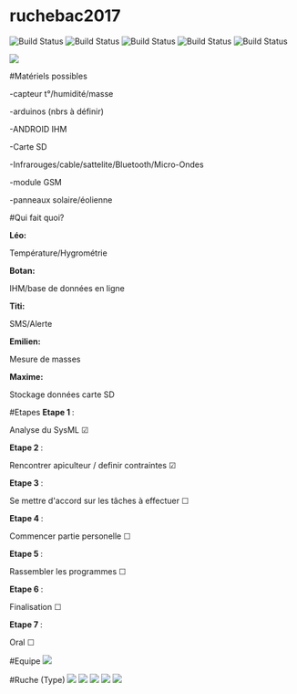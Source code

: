 # ruchebac2017
![Build Status](https://img.shields.io/badge/Emilien-10-yellow.svg?style=flat)
![Build Status](https://img.shields.io/badge/Titi-10-blue.svg?style=flat)
![Build Status](https://img.shields.io/badge/Maxime-10-blue.svg?style=flat)
![Build Status](https://img.shields.io/badge/Leo-10-yellow.svg?style=flat)
![Build Status](https://img.shields.io/badge/Botan-30-red.svg?style=flat)

<img src="graph.png"/>


#Matériels possibles

<p>-capteur t°/humidité/masse </p>
<p>-arduinos (nbrs à définir)  </p>
<p>-ANDROID IHM  </p>
<p>-Carte SD  </p>
<p>-Infrarouges/cable/sattelite/Bluetooth/Micro-Ondes  </p>
<p>-module GSM </p>
<p>-panneaux solaire/éolienne   </p>


#Qui fait quoi?

<b>Léo: </b><p>Température/Hygrométrie </p>
<b>Botan: </b><p>IHM/base de données en ligne </p>
<b>Titi: </b><p>SMS/Alerte </p>
<b>Emilien: </b><p>Mesure de masses  </p>
<b>Maxime: </b><p>Stockage données carte SD </p>


#Etapes
<b>Etape 1 </b> : <p>Analyse du SysML &#9745; </p>
<b>Etape 2 </b> : <p>Rencontrer apiculteur / definir contraintes &#9745;</p>
<b>Etape 3 </b> : <p>Se mettre d'accord sur les tâches à effectuer &#9744;</p>
<b>Etape 4 </b> : <p>Commencer partie personelle &#9744;</p>
<b>Etape 5 </b> : <p>Rassembler les programmes &#9744;</p>
<b>Etape 6 </b> : <p>Finalisation &#9744;</p>
<b>Etape 7 </b> : <p>Oral &#9744;</p>

#Equipe
<img src="images/20161214_102659.jpg"/>

#Ruche (Type)
<img src="images/20161214_101843.jpg"/>
<img src="images/20161214_101950.jpg"/>
<img src="images/20161214_102004.jpg"/>
<img src="images/20161214_102014.jpg"/>
<img src="images/20161214_102024.jpg"/>
